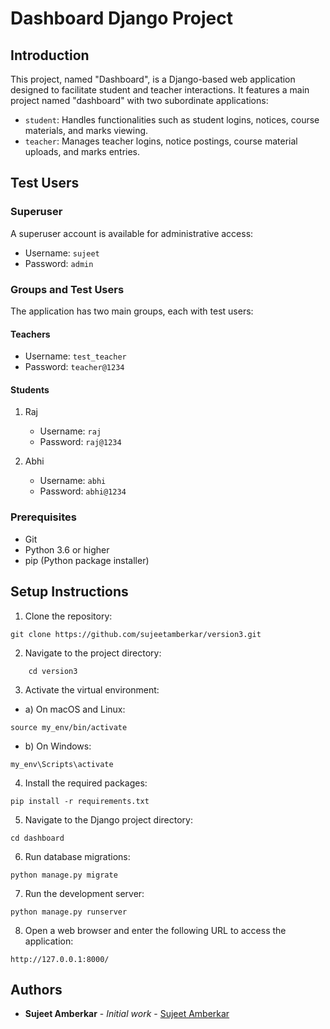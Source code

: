 # Dashboard Django Project

## Introduction
This project, named "Dashboard", is a Django-based web application designed to facilitate student and teacher interactions. It features a main project named "dashboard" with two subordinate applications:

- `student`: Handles functionalities such as student logins, notices, course materials, and marks viewing.
- `teacher`: Manages teacher logins, notice postings, course material uploads, and marks entries.

## Test Users
### Superuser
A superuser account is available for administrative access:
- Username: `sujeet`
- Password: `admin`

### Groups and Test Users
The application has two main groups, each with test users:

#### Teachers
- Username: `test_teacher`
- Password: `teacher@1234`

#### Students
1. Raj
   - Username: `raj`
   - Password: `raj@1234`

2. Abhi
   - Username: `abhi`
   - Password: `abhi@1234`

### Prerequisites

- Git
- Python 3.6 or higher
- pip (Python package installer)


## Setup Instructions

1. Clone the repository:

```
git clone https://github.com/sujeetamberkar/version3.git

```
2. Navigate to the project directory:

```
    cd version3
```
3. Activate the virtual environment:
- a) On macOS and Linux:
```
source my_env/bin/activate
```
- b) On Windows:
```
my_env\Scripts\activate
```
4. Install the required packages:
```
pip install -r requirements.txt
```


5. Navigate to the Django project directory:
```
cd dashboard
```


6. Run database migrations:
```
python manage.py migrate
```


7. Run the development server:
```
python manage.py runserver
```


8. Open a web browser and enter the following URL to access the application:
```
http://127.0.0.1:8000/
```

## Authors

- **Sujeet Amberkar** - *Initial work* - [Sujeet Amberkar](https://github.com/sujeetamberkar)
